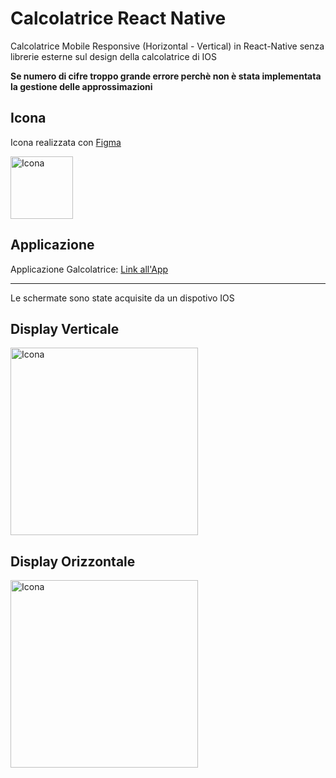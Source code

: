 # Calcolatrice React Native

Calcolatrice Mobile Responsive (Horizontal - Vertical) in React-Native senza librerie esterne sul design della calcolatrice di IOS

**Se numero di cifre troppo grande errore perchè non è stata implementata la gestione delle approssimazioni**

## Icona

 Icona realizzata con [Figma](https://www.figma.com/)   

<img src="https://github.com/vittorioPiotti/Calcolatrice-React-Native/blob/main/icon.png" alt="Icona" width="100"/>


## Applicazione

Applicazione Galcolatrice: [Link all'App](h7mfqc.csb.app/Calcolatrice)

---

Le schermate sono state acquisite da un dispotivo IOS 

## Display Verticale

<img src="https://github.com/vittorioPiotti/Calcolatrice-React-Native/blob/main/calc_screenshot_horizontal.png" alt="Icona" width="300"/>

## Display Orizzontale

<img src="https://github.com/vittorioPiotti/Calcolatrice-React-Native/blob/main/calc_screenshot_vertical.png" alt="Icona" width="300"/>




